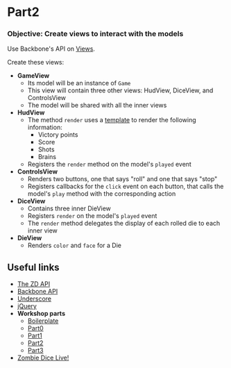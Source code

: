 
# Part2

### Objective: Create views to interact with the models

Use Backbone's API on [Views](http://backbonejs.org/#View).

Create these views:

- **GameView**
	- Its model will be an instance of `Game`
	- This view will contain three other views: HudView, DiceView, and ControlsView
	- The model will be shared with all the inner views
- **HudView**
	- The method `render` uses a [template](http://underscorejs.org/#template) to render the following information:
		- Victory points
		- Score
		- Shots
		- Brains
	- Registers the `render` method on the model's `played` event
- **ControlsView**
	- Renders two buttons, one that says "roll" and one that says "stop"
	- Registers callbacks for the `click` event on each button, that calls the model's `play` method with the corresponding action
- **DiceView**
	- Contains three inner DieView
	- Registers `render` on the model's `played` event
	- The `render` method delegates the display of each rolled die to each inner view
- **DieView**
	- Renders `color` and `face` for a Die

## Useful links

- [The ZD API][API]
- [Backbone API][Backbone]
- [Underscore]
- [jQuery]
- **Workshop parts**
	- [Boilerplate]
	- [Part0]
	- [Part1]
	- [Part2]
	- [Part3]
- [Zombie Dice Live!][live]

[API]: https://github.com/R42/zd-server/wiki/api
[Backbone]: http://backbonejs.org/
[Underscore]: http://underscorejs.org/
[jQuery]: http://api.jquery.com/
[ServerCode]: https://github.com/R42/zd-server/
[Boilerplate]: https://github.com/R42/zd-client/tree/boilerplate
[Part0]: https://github.com/R42/zd-client/tree/part0
[Part1]: https://github.com/R42/zd-client/tree/part1
[Part2]: https://github.com/R42/zd-client/tree/part2
[Part3]: https://github.com/R42/zd-client/tree/part3
[Part4]: https://github.com/R42/zd-client/tree/part4
[live]: http://playzd.r42.in/

